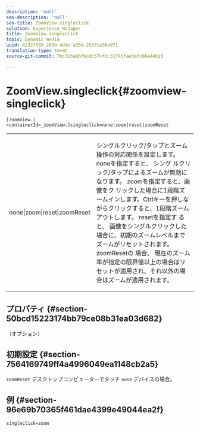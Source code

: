 ```yaml
---
description: 'null'
seo-description: 'null'
seo-title: ZoomView.singleclick
solution: Experience Manager
title: ZoomView.singleclick
topic: Dynamic media
uuid: 42327f03-269b-4d4e-a35d-2537ca3ba071
translation-type: tm+mt
source-git-commit: 7bc7b3a86fbcdc57cfdc31745fae3afc06e44b15

---
```



# ZoomView.singleclick{#zoomview-singleclick}

`[ZoomView.|<containerId>_zoomView.]singleclick=none|zoom|reset|zoomReset`

<table id="table_82C9252157DB41B5B98505855975D2F5"> 
 <tbody> 
  <tr> 
   <td colname="col1"> <p> <span class="codeph"> none|zoom|reset|zoomReset </span> </p> </td> 
   <td colname="col2"> <p> シングルクリック/タップとズーム操作の対応関係を設定します。noneを指定すると、 <span class="codeph"> シング </span> ルクリック/タップによるズームが無効になります。 zoomを指定すると、画 <span class="codeph"> 像をク </span> リックした場合に1段階ズームインします。Ctrlキーを押しながらクリックすると、1段階ズームアウトします。 resetを指定す <span class="codeph"> ると、 </span> 画像をシングルクリックした場合に、初期のズームレベルまでズームがリセットされます。 zoomResetの <span class="codeph"> 場合、 </span>現在のズーム率が指定の限界値以上の場合はリセットが適用され、それ以外の場合はズームが適用されます。 </p> </td> 
  </tr> 
 </tbody> 
</table>

## プロパティ {#section-50bcd15223174bb79ce08b31ea03d682}

（オプション）

## 初期設定 {#section-7564169749ff4a4996049ea1148cb2a5}

`zoomReset` デスクトップコンピューターでタッチ `none` デバイスの場合。

## 例 {#section-96e69b70365f461dae4399e49044ea2f}

`singleclick=zoom`
